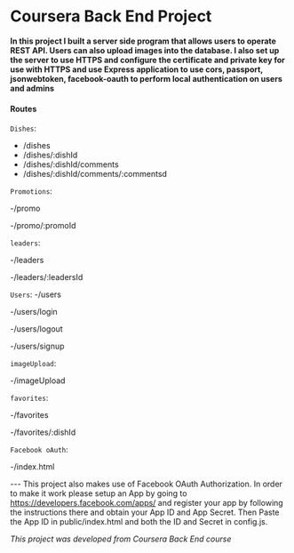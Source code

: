 # Coursera Back End Project

**In this project I built a server side program that allows users to operate REST API. Users can also upload images into the database. I also set up the server to use HTTPS and configure the certificate and private key for use with HTTPS and use Express application to use cors, passport, jsonwebtoken, facebook-oauth to perform local authentication on users and admins**

#### Routes

`Dishes`:

  - /dishes
  - /dishes/:dishId
  - /dishes/:dishId/comments
  - /dishes/:dishId/comments/:commentsd


`Promotions`:

  -/promo

  -/promo/:promoId


`leaders`: 

  -/leaders

  -/leaders/:leadersId


`Users`:
  -/users

  -/users/login

  -/users/logout

  -/users/signup


`imageUpload`: 

  -/imageUpload


`favorites`:

  -/favorites

  -/favorites/:dishId


`Facebook oAuth`:

  -/index.html

--- This project also makes use of Facebook OAuth Authorization. In order to make it work please setup an App by going to https://developers.facebook.com/apps/ and register your app by following the instructions there and obtain your App ID and App Secret. Then Paste the App ID in public/index.html and both the ID and Secret in config.js.

*This project was developed from Coursera Back End course*
